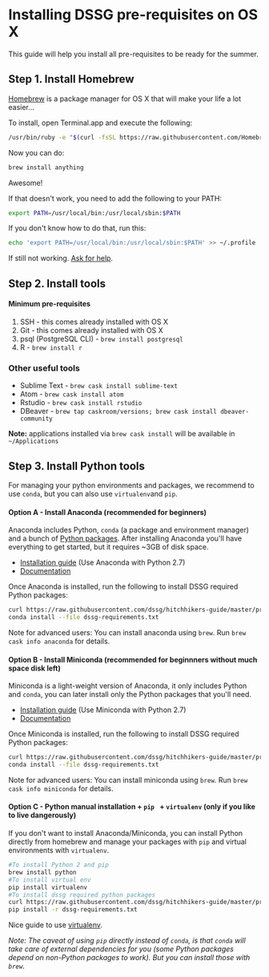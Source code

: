 # Installing DSSG pre-requisites on OS X

This guide will help you install all pre-requisites to be ready for the summer.



## Step 1. Install Homebrew

[Homebrew](http://brew.sh/) is a package manager for OS X that will make your life a lot easier...

To install, open Terminal.app and execute the following:

```bash
/usr/bin/ruby -e "$(curl -fsSL https://raw.githubusercontent.com/Homebrew/install/master/install)"
```

Now you can do:

```bash
brew install anything
```

Awesome!



If that doesn't work, you need to add the following to your PATH:

```bash
export PATH=/usr/local/bin:/usr/local/sbin:$PATH
```

If you don't know how to do that, run this:

```bash
echo 'export PATH=/usr/local/bin:/usr/local/sbin:$PATH' >> ~/.profile
```

If still not working. [Ask for help](https://github.com/dssg/hitchhikers-guide/blob/master/prerequisites/README.md#asking-for-help).



## Step 2. Install tools

#### Minimum pre-requisites

1.  SSH - this comes already installed with OS X
2.  Git - this comes already installed with OS X
3.  psql (PostgreSQL CLI) - `brew install postgresql`
4.  R - `brew install r `

### Other useful tools

*   Sublime Text - `brew cask install sublime-text`
*   Atom - `brew cask install atom`
*   Rstudio - `brew cask install rstudio`
*   DBeaver - `brew tap caskroom/versions; brew cask install dbeaver-community`

**Note:** applications installed via `brew cask install` will be available in `~/Applications`



## Step 3. Install Python tools

For managing your python environments and packages, we recommend to use `conda`, but you can also use `virtualenv`and `pip`.

#### Option A - Install Anaconda (recommended for beginners)

Anaconda includes Python, `conda` (a package and environment manager) and a bunch of [Python packages](https://docs.continuum.io/anaconda/pkg-docs). After installing Anaconda you'll have everything to get started, but it requires ~3GB of disk space.

*   [Installation guide](https://www.continuum.io/downloads#_macosx) (Use Anaconda with Python 2.7)
*   [Documentation](http://conda.pydata.org/docs/)


Once Anaconda is installed, run the following to install DSSG required Python packages:

```bash
curl https://raw.githubusercontent.com/dssg/hitchhikers-guide/master/prerequisites/requirements.txt -o dssg-requirements.txt
conda install --file dssg-requirements.txt
```

Note for advanced users: You can install anaconda using `brew`. Run `brew cask info anaconda` for details.

#### Option B - Install Miniconda (recommended for beginnners without much space disk left)

Miniconda is a light-weight version of Anaconda, it only includes Python and  `conda`, you can later install only the Python packages that you'll need.

*   [Installation guide](http://conda.pydata.org/docs/install/quick.html#os-x-miniconda-install) (Use Miniconda with Python 2.7)
*   [Documentation](http://conda.pydata.org/docs/)

Once Miniconda is installed, run the following to install DSSG required Python packages:

```bash
curl https://raw.githubusercontent.com/dssg/hitchhikers-guide/master/prerequisites/requirements.txt -o dssg-requirements.txt
conda install --file dssg-requirements.txt
```

Note for advanced users: You can install miniconda using `brew`. Run `brew cask info miniconda` for details.

#### Option C - Python manual installation + `pip ` + `virtualenv` (only if you like to live dangerously)

If you don't want to install Anaconda/Miniconda, you can install Python directly from homebrew and manage your packages with `pip` and virtual environments with `virtualenv`.

```bash
#To install Python 2 and pip
brew install python
#To install virtual env
pip install virtualenv
#To install dssg required python packages
curl https://raw.githubusercontent.com/dssg/hitchhikers-guide/master/prerequisites/requirements.txt -o dssg-requirements.txt
pip install -r dssg-requirements.txt
```

Nice guide to use [virtualenv](http://docs.python-guide.org/en/latest/starting/install/osx/).

*Note: The caveat of using `pip` directly instead of `conda`, is that `conda` will take care of external dependencies for you (some Python packages depend on non-Python packages to work). But you can install those with `brew`.*
